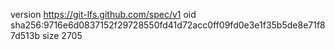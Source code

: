 version https://git-lfs.github.com/spec/v1
oid sha256:9716e6d0837152f29728550fd41d72acc0ff09fd0e3e1f35b5de8e71f87d513b
size 2705
